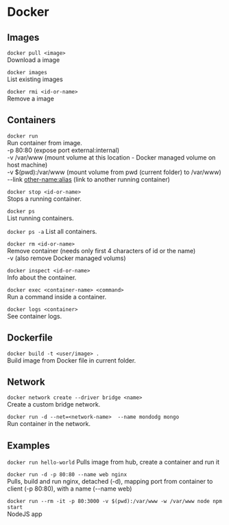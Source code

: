 # Docker

## Images

`docker pull <image>`  
Download a image

`docker images`  
List existing images

`docker rmi <id-or-name>`  
Remove a image

## Containers

`docker run`  
Run container from image.  
  -p 80:80 (expose port external:internal)  
  -v /var/www (mount volume at this location - Docker managed volume on host machine)  
  -v $(pwd):/var/www (mount volume from pwd (current folder) to /var/www)  
  --link <other-name:alias> (link to another running container)  

`docker stop <id-or-name>`  
Stops a running container.

`docker ps`  
List running containers.

`docker ps -a`
List all containers.

`docker rm <id-or-name>`  
Remove container (needs only first 4 characters of id or the name)  
  -v (also remove Docker managed volums)  

`docker inspect <id-or-name>`  
Info about the container.

`docker exec <container-name> <command>`  
Run a command inside a container.

`docker logs <container>`  
See container logs.

## Dockerfile

`docker build -t <user/image> .`  
Build image from Docker file in current folder.

## Network

`docker network create --driver bridge <name>`  
Create a custom bridge network.

`docker run -d --net=<network-name>  --name mondodg mongo`  
Run container in the network.

## Examples

`docker run hello-world`
Pulls image from hub, create a container and run it

`docker run -d -p 80:80 --name web nginx`  
Pulls, build and run nginx, detached (-d), mapping port from container to client (-p 80:80), with a name (--name web)

`docker run --rm -it -p 80:3000 -v $(pwd):/var/www -w /var/www node npm start`  
NodeJS app
